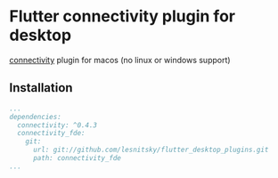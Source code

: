 # Flutter connectivity plugin for desktop

[connectivity](https://github.com/flutter/plugins/tree/master/packages/connectivity) plugin for macos (no linux or windows support)

## Installation

```pubspec.yaml
...
dependencies:
  connectivity: ^0.4.3
  connectivity_fde:
    git:
      url: git://github.com/lesnitsky/flutter_desktop_plugins.git
      path: connectivity_fde
...
```
